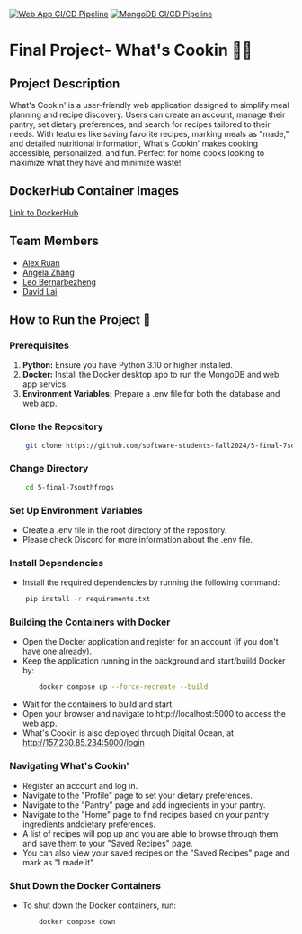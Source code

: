 [![Web App CI/CD Pipeline](https://github.com/software-students-fall2024/5-final-7southfrogs/actions/workflows/web-app.yml/badge.svg)](https://github.com/software-students-fall2024/5-final-7southfrogs/actions/workflows/web-app.yml)
[![MongoDB CI/CD Pipeline](https://github.com/software-students-fall2024/5-final-7southfrogs/actions/workflows/mongodb.yml/badge.svg)](https://github.com/software-students-fall2024/5-final-7southfrogs/actions/workflows/mongodb.yml)

# Final Project- What's Cookin 🍳✨

## Project Description
What's Cookin' is a user-friendly web application designed to simplify meal planning and recipe discovery. Users can create an account, manage their pantry, set dietary preferences, and search for recipes tailored to their needs. With features like saving favorite recipes, marking meals as "made," and detailed nutritional information, What's Cookin' makes cooking accessible, personalized, and fun. Perfect for home cooks looking to maximize what they have and minimize waste!

## DockerHub Container Images
[Link to DockerHub](https://hub.docker.com/repositories/dave147)

## Team Members
- [Alex Ruan](https://github.com/axruan)
- [Angela Zhang](https://github.com/angelazzh)
- [Leo Bernarbezheng](https://github.com/leonaurdo)
- [David Lai](https://github.com/danonymouse)

## How to Run the Project 🚀

### **Prerequisites**
1. **Python:** Ensure you have Python 3.10 or higher installed.
2. **Docker:** Install the Docker desktop app to run the MongoDB and web app servics.
3. **Environment Variables:** Prepare a .env file for both the database and web app.

### **Clone the Repository**
```bash
    git clone https://github.com/software-students-fall2024/5-final-7southfrogs.git
```
### **Change Directory**
```bash
    cd 5-final-7southfrogs
```

### **Set Up Environment Variables**
- Create a .env file in the root directory of the repository.
- Please check Discord for more information about the .env file.


### **Install Dependencies**
- Install the required dependencies by running the following command:
```bash
    pip install -r requirements.txt
```

### **Building the Containers with Docker**
- Open the Docker application and register for an account (if you don't have one already).
- Keep the application running in the background and start/buiild Docker by:
    ```bash
        docker compose up --force-recreate --build
    ```
- Wait for the containers to build and start.
- Open your browser and navigate to http://localhost:5000 to access the web app.
- What's Cookin is also deployed through Digital Ocean, at http://157.230.85.234:5000/login

### **Navigating What's Cookin'**
- Register an account and log in.
- Navigate to the "Profile" page to set your dietary preferences.
- Navigate to the "Pantry" page and add ingredients in your pantry.
- Navigate to the "Home" page to find recipes based on your pantry ingredients anddietary preferences.
- A list of recipes will pop up and you are able to browse through them and save them to your "Saved Recipes" page.
- You can also view your saved recipes on the "Saved Recipes" page and mark as "I made it". 

### **Shut Down the Docker Containers**
- To shut down the Docker containers, run:
    ```bash
        docker compose down
    ```